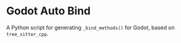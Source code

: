 # Godot Auto Bind
A Python script for generating `_bind_methods()` for Godot, based on `tree_sitter_cpp`.
